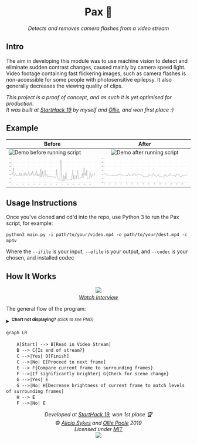 <h1 align="center">Pax 📸</h1>
<p align="center">
  <i>Detects and removes camera flashes from a video stream</i><br>
</p>

## Intro

The aim in developing this module was to use machine vision to detect and eliminate sudden contrast changes, caused mainly by camera speed light. Video footage containing fast flickering images, such as camera flashes is non-accessible for some people with photosensitive epilepsy. It also generally decreases the viewing quality of clips.

_This project is a proof of concept, and as such it is yet optimised for production.<br>_
_It was built at [StartHack 19](https://starthack.ch/) by myself and [Ollie](https://github.com/OlliePoole), and won first place :)_

## Example

| Before        | After         |
| ------------- |:-------------:|
| ![Demo before running script](docs/before.gif) | ![Demo after running script](docs/after.gif) |
| ![Chart showing luminosity against frame, before](docs/before-chart-grey.png) | ![Chart showing luminosity against frame, after](docs/after-chart-grey.png) |

## Usage Instructions

Once you've cloned and cd'd into the repo, use Python 3 to run the Pax script, for example:

    python3 main.py -i path/to/your/video.mp4 -o path/to/your/dest.mp4 -c mp4v

Where the `--ifile` is your input, `--ofile` is your output, and `--codec` is your chosen, and installed codec

## How It Works

<a href="https://vimeo.com/777919376">
  <p align="center">
    <img width="300" src="https://i.ibb.co/HCycD07/alicia-ollie-pax-video-thumbnail.png" />
    <br>
    <i>Watch Interview</i>
  </p>
</a>

The general flow of the program:

<details>
<summary><sup><b>Chart not displaying?</b> <i>(click to see PNG)</i></sup></summary>
  
![Flow Chart](docs/flow-chart.png)

</details>

```mermaid
graph LR

    A[Start] --> B[Read in Video Stream]
    B --> C{Is end of stream?}
    C -->|Yes| D[Finish]
    C -->|No| E[Proceed to next frame]
    E --> F{Compare current frame to surrounding frames}
    F -->|If significantly brighter| G{Check for scene change}
    G -->|Yes| E
    G -->|No| H[Decrease brightness of current frame to match levels of surrounding frames]
    H --> E
    F -->|No| E

```

<!-- License + Copyright -->
<p align="center">
  <i>Developed at <a href="https://starthack.ch/">StartHack 19</a>, won 1st place 🏆</i><br>
  <i>© <a href="https://aliciasykes.com">Alicia Sykes</a> and <a href="https://github.com/OlliePoole">Ollie Poole</a> 2019</i><br>
  <i>Licensed under <a href="https://gist.github.com/Lissy93/143d2ee01ccc5c052a17">MIT</a></i><br>
  <a href="https://github.com/lissy93"><img src="https://i.ibb.co/4KtpYxb/octocat-clean-mini.png" /></a>
</p>

<!-- Dinosaur -->
<!-- 
                        . - ~ ~ ~ - .
      ..     _      .-~               ~-.
     //|     \ `..~                      `.
    || |      }  }              /       \  \
(\   \\ \~^..'                 |         }  \
 \`.-~  o      /       }       |        /    \
 (__          |       /        |       /      `.
  `- - ~ ~ -._|      /_ - ~ ~ ^|      /- _      `.
              |     /          |     /     ~-.     ~- _
              |_____|          |_____|         ~ - . _ _~_-_
-->

